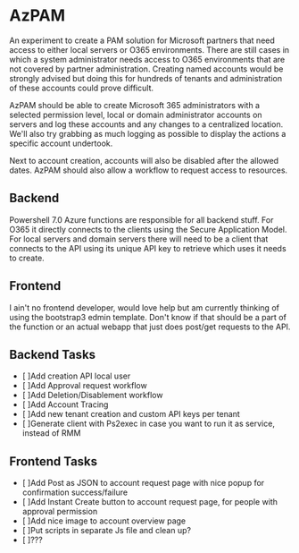﻿# AzPAM

An experiment to create a PAM solution for Microsoft partners that need access to either local servers or O365 environments. There are still cases in which a system administrator needs access to O365 environments that are not covered by partner administration. Creating named accounts would be strongly advised but doing this for hundreds of tenants and administration of these accounts could prove difficult.

AzPAM should be able to create Microsoft 365 administrators with a selected permission level, local or domain administrator accounts on servers and log these accounts and any changes to a centralized location. We'll also try grabbing as much logging as possible to display the actions a specific account undertook.

Next to account creation, accounts will also be disabled after the allowed dates. AzPAM should also allow a workflow to request access to resources.

## Backend

Powershell 7.0 Azure functions are responsible for all backend stuff. For O365 it directly connects to the clients using the Secure Application Model. For local servers and domain servers there will need to be a client that connects to the API using its unique API key to retrieve which uses it needs to create.

## Frontend

I ain't no frontend developer, would love help but am currently thinking of using the bootstrap3 edmin template. Don't know if that should be a part of the function or an actual webapp that just does post/get requests to the API.

## Backend Tasks

- [ ]Add creation API local user
- [ ]Add Approval request workflow
- [ ]Add Deletion/Disablement workflow
- [ ]Add Account Tracing
- [ ]Add new tenant creation and custom API keys per tenant
- [ ]Generate client with Ps2exec in case you want to run it as service, instead of RMM

## Frontend Tasks

- [ ]Add Post as JSON to account request page with nice popup for confirmation success/failure
- [ ]Add Instant Create button to account request page, for people with approval permission
- [ ]Add nice image to account overview page
- [ ]Put scripts in separate Js file and clean up? 
- [ ]???